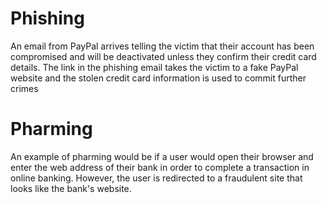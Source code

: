# Phishing
An email from PayPal arrives telling the victim that their account has been compromised and will be deactivated unless they confirm their credit card details. The link in the phishing email takes the victim to a fake PayPal website and the stolen credit card information is used to commit further crimes

# Pharming
An example of pharming would be if a user would open their browser and enter the web address of their bank in order to complete a transaction in online banking. However, the user is redirected to a fraudulent site that looks like the bank's website.
